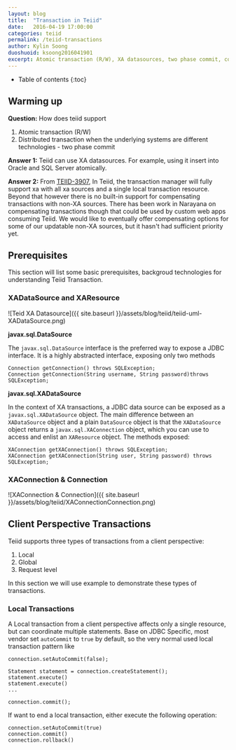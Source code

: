 ```yaml
---
layout: blog
title:  "Transaction in Teiid"
date:   2016-04-19 17:00:00
categories: teiid
permalink: /teiid-transactions
author: Kylin Soong
duoshuoid: ksoong2016041901
excerpt: Atomic transaction (R/W), XA datasources, two phase commit, compensating transactions 
---
```


* Table of contents
{:toc}

## Warming up

**Question:** How does teiid support 

1. Atomic transaction (R/W) 
2. Distributed transaction when the underlying systems are different technologies - two phase commit

**Answer 1:** Teiid can use XA datasources. For example, using it insert into Oracle and SQL Server atomically.

**Answer 2:** From [TEIID-3907](https://issues.jboss.org/browse/TEIID-3907), In Teiid, the transaction manager will fully support xa with all xa sources and a single local transaction resource. Beyond that however there is no built-in support for compensating transactions with non-XA sources.  There has been work in Narayana on compensating transactions though that could be used by custom web apps consuming Teiid. We would like to eventually offer compensating options for some of our updatable non-XA sources, but it hasn't had sufficient priority yet.

## Prerequisites

This section will list some basic prerequisites, backgroud technologies for understanding Teiid Transaction.

### XADataSource and XAResource

![Teid XA Datasource]({{ site.baseurl }}/assets/blog/teiid/teiid-uml-XADataSource.png)

**javax.sql.DataSource**

The `javax.sql.DataSource`  interface is the preferred way to expose a JDBC interface. It is a highly abstracted interface, exposing only two methods

~~~
Connection getConnection() throws SQLException;
Connection getConnection(String username, String password)throws SQLException;
~~~

**javax.sql.XADataSource**

In the context of XA transactions, a JDBC data source can be exposed as a `javax.sql.XADataSource` object. The main difference between an `XADataSource` object and a plain `DataSource` object is that the `XADataSource` object returns a `javax.sql.XAConnection` object, which you can use to access and enlist an `XAResource` object. The methods exposed:

~~~
XAConnection getXAConnection() throws SQLException;
XAConnection getXAConnection(String user, String password) throws SQLException;
~~~

### XAConnection & Connection

![XAConnection & Connection]({{ site.baseurl }}/assets/blog/teiid/XAConnectionConnection.png)



## Client Perspective Transactions

Teiid supports three types of transactions from a client perspective:

1. Local
2. Global
3. Request level

In this section we will use example to demonstrate these types of transactions.

### Local Transactions

A Local transaction from a client perspective affects only a single resource, but can coordinate multiple statements. Base on JDBC Specific, most vendor set `autoCommit` to `true` by default, so the very normal used local transaction pattern like

~~~
connection.setAutoCommit(false);

Statement statement = connection.createStatement();
statement.execute()
statement.execute()
...

connection.commit();
~~~

If want to end a local transaction, either execute the following operation:

~~~
connection.setAutoCommit(true)
connection.commit()
connection.rollback()
~~~
